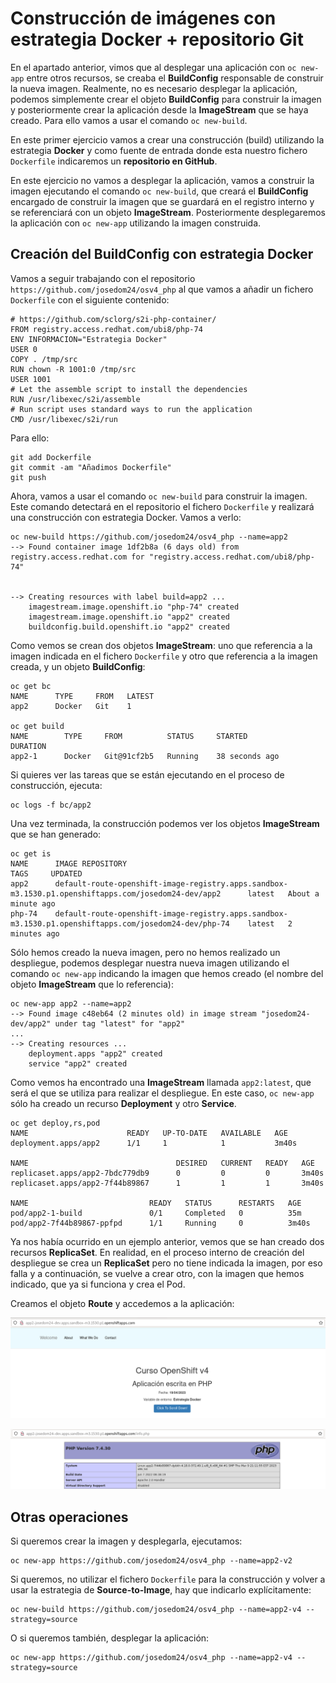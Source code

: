 # Construcción de imágenes con estrategia Docker + repositorio Git

En el apartado anterior, vimos que al desplegar una aplicación con `oc new-app` entre otros recursos, se creaba el **BuildConfig** responsable de construir la nueva imagen. Realmente, no es necesario desplegar la aplicación, podemos simplemente crear el objeto **BuildConfig** para construir la imagen y posteriormente crear la aplicación desde la **ImageStream** que se haya creado. Para ello vamos a usar el comando `oc new-build`.

En este primer ejercicio vamos a crear una construcción (build) utilizando la estrategia **Docker** y como fuente de entrada donde esta nuestro fichero `Dockerfile` indicaremos  un **repositorio en GitHub**. 

En este ejercicio no vamos a desplegar la aplicación, vamos a construir la imagen ejecutando el comando `oc new-build`, que creará el **BuildConfig** encargado de construir la imagen que se guardará en el registro interno y se referenciará con un objeto **ImageStream**. Posteriormente desplegaremos la aplicación con `oc new-app` utilizando la imagen construida.

## Creación del BuildConfig con estrategia Docker

Vamos a seguir trabajando con el repositorio `https://github.com/josedom24/osv4_php` al que vamos a añadir un fichero `Dockerfile` con el siguiente contenido:

```
# https://github.com/sclorg/s2i-php-container/
FROM registry.access.redhat.com/ubi8/php-74
ENV INFORMACION="Estrategia Docker"
USER 0
COPY . /tmp/src
RUN chown -R 1001:0 /tmp/src
USER 1001
# Let the assemble script to install the dependencies
RUN /usr/libexec/s2i/assemble
# Run script uses standard ways to run the application
CMD /usr/libexec/s2i/run
``` 

Para ello:

    git add Dockerfile
    git commit -am "Añadimos Dockerfile"
    git push

Ahora, vamos a usar el comando `oc new-build` para construir la imagen. Este comando detectará en el repositorio el fichero `Dockerfile` y realizará una construcción con estrategia Docker. Vamos a verlo:

    oc new-build https://github.com/josedom24/osv4_php --name=app2
    --> Found container image 1df2b8a (6 days old) from registry.access.redhat.com for "registry.access.redhat.com/ubi8/php-74"

    
    --> Creating resources with label build=app2 ...
        imagestream.image.openshift.io "php-74" created
        imagestream.image.openshift.io "app2" created
        buildconfig.build.openshift.io "app2" created

Como vemos se crean dos objetos **ImageStream**: uno que referencia a la imagen indicada en el fichero `Dockerfile` y otro que referencia a la imagen creada, y un objeto **BuildConfig**:

    oc get bc
    NAME      TYPE     FROM   LATEST
    app2      Docker   Git    1

    oc get build
    NAME        TYPE     FROM          STATUS     STARTED          DURATION
    app2-1      Docker   Git@91cf2b5   Running    38 seconds ago   

Si quieres ver las tareas que se están ejecutando en el proceso de construcción, ejecuta:

    oc logs -f bc/app2

Una vez terminada, la construcción podemos ver los objetos **ImageStream** que se han generado:

    oc get is
    NAME      IMAGE REPOSITORY                                                                                         TAGS     UPDATED
    app2      default-route-openshift-image-registry.apps.sandbox-m3.1530.p1.openshiftapps.com/josedom24-dev/app2      latest   About a minute ago
    php-74    default-route-openshift-image-registry.apps.sandbox-m3.1530.p1.openshiftapps.com/josedom24-dev/php-74    latest   2 minutes ago

Sólo hemos creado la nueva imagen, pero no hemos realizado un despliegue, podemos desplegar nuestra nueva imagen utilizando el comando `oc new-app` indicando la imagen que hemos creado (el nombre del objeto **ImageStream** que lo referencia):

    oc new-app app2 --name=app2
    --> Found image c48eb64 (2 minutes old) in image stream "josedom24-dev/app2" under tag "latest" for "app2"
    ...
    --> Creating resources ...
        deployment.apps "app2" created
        service "app2" created

Como vemos ha encontrado una **ImageStream** llamada `app2:latest`, que será el que se utiliza para realizar el despliegue. En este caso, `oc new-app` sólo ha creado un recurso **Deployment** y otro **Service**.

    oc get deploy,rs,pod 
    NAME                      READY   UP-TO-DATE   AVAILABLE   AGE
    deployment.apps/app2      1/1     1            1           3m40s

    NAME                                 DESIRED   CURRENT   READY   AGE
    replicaset.apps/app2-7bdc779db9      0         0         0       3m40s
    replicaset.apps/app2-7f44b89867      1         1         1       3m40s

    NAME                           READY   STATUS      RESTARTS   AGE
    pod/app2-1-build               0/1     Completed   0          35m
    pod/app2-7f44b89867-ppfpd      1/1     Running     0          3m40s

Ya nos había ocurrido en un ejemplo anterior, vemos que se han creado dos recursos **ReplicaSet**. En realidad, en el proceso interno de creación del despliegue se crea un **ReplicaSet** pero no tiene indicada la imagen, por eso falla y a continuación, se vuelve a crear otro, con la imagen que hemos indicado, que ya si funciona y crea el Pod.

Creamos el objeto **Route** y accedemos a la aplicación:

![app2](img/app2-1.png)

![app2](img/app2-2.png)

## Otras operaciones

Si queremos crear la imagen y desplegarla, ejecutamos:

    oc new-app https://github.com/josedom24/osv4_php --name=app2-v2

Si queremos, no utilizar el fichero `Dockerfile` para la construcción y volver a usar la estrategia de **Source-to-Image**, hay que indicarlo explícitamente:

    oc new-build https://github.com/josedom24/osv4_php --name=app2-v4 --strategy=source

O si queremos también, desplegar la aplicación:

    oc new-app https://github.com/josedom24/osv4_php --name=app2-v4 --strategy=source
